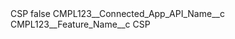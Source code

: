 <?xml version="1.0" encoding="UTF-8"?>
<CustomMetadata xmlns="http://soap.sforce.com/2006/04/metadata" xmlns:xsi="http://www.w3.org/2001/XMLSchema-instance" xmlns:xsd="http://www.w3.org/2001/XMLSchema">
    <label>CSP</label>
    <protected>false</protected>
    <values>
        <field>CMPL123__Connected_App_API_Name__c</field>
        <value xsi:nil="true"/>
    </values>
    <values>
        <field>CMPL123__Feature_Name__c</field>
        <value xsi:type="xsd:string">CSP</value>
    </values>
</CustomMetadata>
